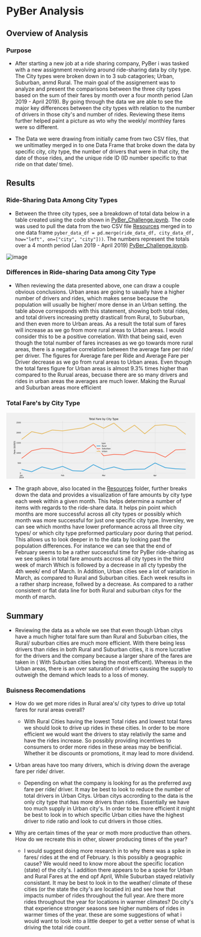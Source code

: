 # PyBer Analysis

## Overview of Analysis

### Purpose 
-   After starting a new job at a ride sharing company, PyBer i was tasked with a new assignment revolving around ride-sharing data by city type. The City types were broken down in to 3 sub catagories; Urban, Suburban, anmd Rural.  The main goal of the assignement was to analyze and present the comparisons between the three city types based on the sum of their fares by month over a four month period (Jan 2019 - April 2019). By going through the data we are able to see the major key differences between the city types with relation to the number of drivers in those city's and number of rides. Reviewing these items further helped paint a picture as wto why the weekly/ monthley fares were so different. 

-   The Data we were drawing from initially came from two CSV files, that we unltimatley merged in to one Data Frame that broke down the data by specific city, city type, the number of drivers that were in that city, the date of those rides, and the unique ride ID (ID number specific to that ride on that date/ time).


## Results
### Ride-Sharing Data Among City Types
-  Between the three city types, see a breakdown of total data below in a table created using the code shown in [PyBer_Challenge.ipynb](https://github.com/Jess-Vannatter/PyBer_Analysis/blob/main/Starter_Code/Starter_Code/PyBer_Challenge.ipynb). The code was used to pull the data from the two CSV file [Resources](https://github.com/Jess-Vannatter/PyBer_Analysis/tree/main/Starter_Code/Starter_Code/Resources) merged in to one data frame ```pyber_data_df = pd.merge(ride_data_df, city_data_df, how="left", on=["city", "city"]))```. The numbers represent the totals over a 4 month period (Jan 2019 - April 2019) [PyBer_Challenge.ipynb](https://github.com/Jess-Vannatter/PyBer_Analysis/blob/main/Starter_Code/Starter_Code/PyBer_Challenge.ipynb).
 	
![image](https://user-images.githubusercontent.com/117245167/208255021-aa46866b-1686-4a48-82ef-31c8ef8914d5.png)

### Differences in Ride-sharing Data among City Type
-   When reviewing the data presented above, one can draw a couple obvious conclusions. Urban areas are going to uaually have a higher number of drivers and rides, which makes sense because the population will usually be higher/ more dense in an Urban setting. the table above corresponds with this statement, showing both total rides, and total drivers increasing pretty drasticall from Rural, to Suburban, and then even more to Urban areas.  As a result the total sum of fares will increase as we go from more rural areas to Urban areas. I would consider this to be a positive correlation. With that being said, even though the total number of fares increases as we go towards more rural areas, there is a negative correlation between the average fare per ride/ per driver. The figures for  Average fare per Ride and Average Fare per Driver decrease as we go from rural areas to Urban areas. Even though the total fares figure for Urban areas is almost 9.3% times higher than compared to the Rurual areas, becuase there are so many drivers and rides in urban areas the averages are much lower. Making the Rurual and Suburban areas more efficient

### Total Fare's by City Type
![PyBer_fare_summary.png](https://github.com/Jess-Vannatter/PyBer_Analysis/blob/main/Starter_Code/Starter_Code/analysis/PyBer_fare_summary.png)
-   The graph above, also located in the [Resources](https://github.com/Jess-Vannatter/PyBer_Analysis/tree/main/Starter_Code/Starter_Code/analysis) folder, further breaks down the data and provides a visualization of fare amounts by city type each week within a given month. This helps determine a number of items with regards to the ride-share data. It helps pin point which months are more successful across all city types or possibly which month was more successful for just one specific city type. Inversley, we can see which months have lower preformance across all three city types/ or which city type preformed particulary poor during that period. This allows us to look deeper in to the data by looking past the population differences. For instance we can see that the end of February seems to be a rather successful time for PyBer ride-sharing as we see spikes in total fare amounts accross all city types in the third week of march Which is followed by a decrease in all cty typesby the 4th week/ end of March. In Addition, Urban cities see a lot of variation in March, as compared to Rural and Suburban cities. Each week results in a rather sharp increase, follwed by a decrease. As compared to a rather consistent or flat data line for both Rural and suburban citys for the month of march.

## Summary 
-   Reviewing the data as a whole we see that even though Urban citys have a much higher total fare sum than Rural and Suburban cities, the Rural/ suburban cities are much more efficient. With there being less drivers than rides in both Rural and Suburban cities, it is more lucrative for the drivers and the company because a larger share of the fares are taken in ( With Suburban cities being the most efficent). Whereas in the Urban areas, there is an over saturation of drivers causing the supply to outweigh the demand which leads to a loss of money. 
### Buisness Recomendations
-   How do we get more rides in Rural area's/ city types to drive up total fares for rural areas overall?
    -    With Rural Cities having the lowest Total rides and lowest total fares we should look to drive up rides in these cities. In order to be more efficient we would want the drivers to stay relativily the same and have the rides increase. So possibly providing incentives to consumers to order more rides in these areas may be benificial. Whether it be discounts or promotions, it may lead to more dividend.

-   Urban areas have too many drivers, which is driving down the average fare per ride/ driver.
    -   Depending on what the company is looking for as the preferred avg fare per ride/ driver. It may be best to look to reduce the number of total drivers in Urban Citys. Urban citys accrording to the data is the only city type that has more drivers than rides. Essentially we have too much supply in Urban city's. In order to be more efficient it might be best to look in to which specific Urban cities have the highest driver to ride ratio and look to cut drivers in those cities.

-   Why are certain times of the year or moth more productive than others. How do we recreate this in other, slower producing times of the year?
    -   I would suggest doing more research in to why there was a spike in fares/ rides at the end of February. Is this possibly a geographic cause? We would need to know more about the specific location (state) of the city's. I addition there appears to be a spoke for Urban and Rural Fares at the end opf April, While Suburban stayed relativily consistant. It may be best to look in to the weather/ climate of these cities (or the state the city's are locatied in) and see how that impacts number of rides throughout the full year. Are there more rides throughout the year for locations in warmer climates? Do city's that experience stronger seasons see higher numbers of rides in warmer times of the year. these are some suggestions of what i would want to look into a little deeper to get a vetter sense of what is driving the total ride count. 
